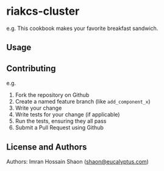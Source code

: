 riakcs-cluster
=========================

e.g.
This cookbook makes your favorite breakfast sandwich.

Usage
-----


Contributing
------------

e.g.
1. Fork the repository on Github
2. Create a named feature branch (like `add_component_x`)
3. Write your change
4. Write tests for your change (if applicable)
5. Run the tests, ensuring they all pass
6. Submit a Pull Request using Github

License and Authors
-------------------
Authors: Imran Hossain Shaon (shaon@eucalyptus.com)
